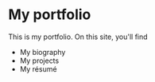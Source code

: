 # My portfolio

This is my portfolio.
On this site, you'll find

* My biography
* My projects
* My résumé
